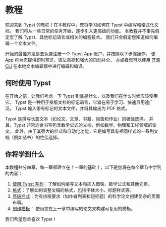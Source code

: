 # 教程

欢迎来到 Typst 的教程！在本教程中，您将学习如何在 Typst 中编写和格式化文档。 我们将从一些日常的任务开始，逐步引入更高级的功能。 本教程并不事先假定您了解 Typst、其他标记语言或相关的编程技术。 我们只会假定您知道如何编辑一个文本文件。

开始的最佳方法是去免费注册一个 Typst App 账户，并按照以下步骤操作。 该 App 将为您提供即时预览，语法高亮和强大的自动补全。 亦或者您可以使用 [开源 CLI](https://github.com/typst/typst) 在本地文本编辑器中进行编辑和编译。

## 何时使用 Typst

在开始之前，让我们考虑一下 Typst 到底是什么，以及我们在什么时候应该使用它。 Typst 是一种用于排版文档的标记语言，它旨在易于学习、快速且用途广泛。 Typst 输入带有标记的文本文件，并将其输出为 PDF 格式。

Typst 是撰写长篇文本（如论文、文章、书籍、报告和作业）的极佳选择。 并且，Typst 非常适合书写包含数学公式的文档，例如数学、物理和工程领域的论文。 此外，由于其强大的样式和自动化功能，它是编写具有相同样式的一系列文档（例如丛书）的绝佳选择。

## 你将学到什么

本教程共分四章，每一章都建立在上一章的基础上，以下是您将在每个章节中学到的内容：

1.  [使用 Typst 写作](/zh/tutorial/writing-in-typst/)：了解如何编写文本和插入图像、数学公式和其他元素。
2.  [格式](/zh/tutorial/formatting/)：了解如何调整文稿的格式，包括字体大小、标题样式等。
3.  [高级样式](/zh/tutorial/advanced-styling/)：为有排版要求（如作者列表和短标题）的科学论文创建复杂的页面布局。
4.  [制作模板](/zh/tutorial/making-a-template/)： 使用您在上一章中编写的论文来构建可复用的模板。

我们希望您会喜欢 Typst！
